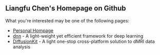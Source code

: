 ## Liangfu Chen's Homepage on Github

What you're interested may be one of the following pages:

- [Personal Hompage](http://liangfu.org/)
- [dnn](http://liangfu.github.io/dnn/) - A light-weight yet efficient framework for deep learning
- [DiffusionKit](http://diffusion.brainnetome.org/) - A light one-stop cross-platform solution to dMRI data analysis


